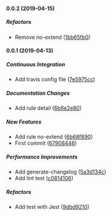 #### 0.0.2 (2019-04-15)

##### Refactors

*  Remove no-extend ([1bb65fb0](https://github.com/tyankatsu0105/stylelint-plugin-ecss/commit/1bb65fb0c0a5316cf559c84cc7e9f91d8126707e))

#### 0.0.1 (2019-04-13)

##### Continuous Integration

*  Add travis config file ([7e5975cc](https://github.com/tyankatsu0105/stylelint-plugin-ecss/commit/7e5975cc80daa1f6c3ab0816e3dc10c8c0a39264))

##### Documentation Changes

*  Add rule detail ([6b6e2e80](https://github.com/tyankatsu0105/stylelint-plugin-ecss/commit/6b6e2e80890da641b1b32138e35b226e440c5343))

##### New Features

*  Add rule no-extend ([6b68f890](https://github.com/tyankatsu0105/stylelint-plugin-ecss/commit/6b68f890279ee6b756751d27467398fe38f0982a))
*  First commit ([67908448](https://github.com/tyankatsu0105/stylelint-plugin-ecss/commit/6790844838766e055957de1fa54527373e9664e7))

##### Performance Improvements

*  Add generate-changelog ([5a3d134c](https://github.com/tyankatsu0105/stylelint-plugin-ecss/commit/5a3d134c3c84e6cf7d25ebe816e3c18ed8397ade))
*  Add lint test ([c0814106](https://github.com/tyankatsu0105/stylelint-plugin-ecss/commit/c0814106b58aeab8cb1a4858e8e09c4e67d22910))

##### Refactors

*  Add test with Jest ([9dbd9210](https://github.com/tyankatsu0105/stylelint-plugin-ecss/commit/9dbd9210a265f129b811b81e9576e9c243041e96))

